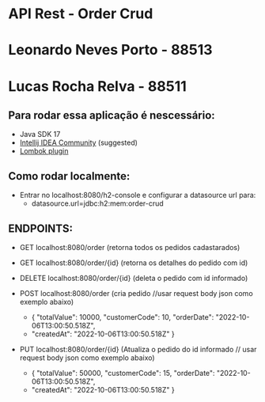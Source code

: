 # API Rest - Order Crud

# Leonardo Neves Porto - 88513
# Lucas Rocha Relva - 88511

## Para rodar essa aplicação é nescessário:

- Java SDK 17
- [Intellij IDEA Community](https://www.jetbrains.com/pt-br/idea/) (suggested)
- [Lombok plugin](https://projectlombok.org/)

## Como rodar localmente:

- Entrar no localhost:8080/h2-console e configurar a datasource url para:
  - datasource.url=jdbc:h2:mem:order-crud

## ENDPOINTS:

- GET localhost:8080/order (retorna todos os pedidos cadastarados)

- GET localhost:8080/order/{id} (retorna os detalhes do pedido com id)

- DELETE localhost:8080/order/{id} (deleta o pedido com id informado)

- POST localhost:8080/order (cria pedido //usar request body json como exemplo abaixo)
    - {
      "totalValue": 10000,
      "customerCode": 10,
      "orderDate": "2022-10-06T13:00:50.518Z",
    - "createdAt": "2022-10-06T13:00:50.518Z"
      }

- PUT localhost:8080/order/{id} (Atualiza o pedido do id informado // usar request body json como exemplo abaixo)
    - {
      "totalValue": 50000,
      "customerCode": 15,
      "orderDate": "2022-10-06T13:00:50.518Z",
    - "createdAt": "2022-10-06T13:00:50.518Z"
      }
